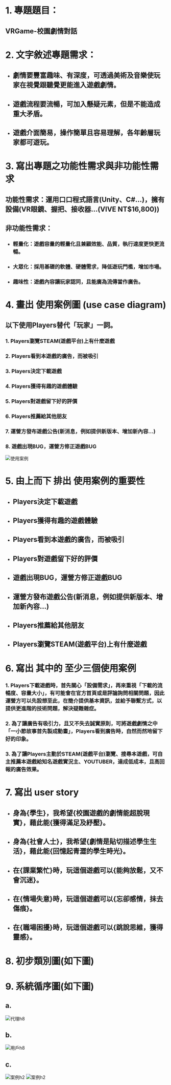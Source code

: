 # 1. 專題題目：
## VRGame-校園劇情對話

# 2. 文字敘述專題需求：
* ## 劇情要豐富趣味、有深度，可透過美術及音樂使玩家在視覺跟聽覺更能進入遊戲劇情。
* ## 遊戲流程要流暢，可加入懸疑元素，但是不能造成重大矛盾。
* ## 遊戲介面簡易，操作簡單且容易理解，各年齡層玩家都可遊玩。

# 3. 寫出專題之功能性需求與非功能性需求
 ## 功能性需求：運用口口程式語言(Unity、C#...)，擁有設備(VR眼鏡、握把、接收器...(VIVE NT$16,800))
 ## 非功能性需求：
 * ### 輕量化：遊戲容量的輕量化且兼顧效能、品質，執行速度更快更流暢。
 * ### 大眾化：採用基礎的軟體、硬體需求，降低遊玩門檻，增加市場。
 * ### 趣味性：遊戲內容讓玩家認同，且能廣為流傳當作廣告。

# 4. 畫出 使用案例圖 (use case diagram)
## 以下使用Players替代「玩家」一詞。
###  1.  Players瀏覽STEAM(遊戲平台)上有什麼遊戲
###  2.  Players看到本遊戲的廣告，而被吸引
###  3.  Players決定下載遊戲
###  4.  Players獲得有趣的遊戲體驗
###  5.  Players對遊戲留下好的評價
###  6.  Players推薦給其他朋友
###  7.  運營方發布遊戲公告(新消息，例如提供新版本、增加新內容...)
###  8.  遊戲出現BUG，運營方修正遊戲BUG
![使用案例](使用案例.jpg)
# 5. 由上而下 排出 使用案例的重要性
 * ## Players決定下載遊戲
 * ## Players獲得有趣的遊戲體驗
 * ## Players看到本遊戲的廣告，而被吸引
 * ## Players對遊戲留下好的評價
 * ## 遊戲出現BUG，運營方修正遊戲BUG
 * ## 運營方發布遊戲公告(新消息，例如提供新版本、增加新內容...)
 * ## Players推薦給其他朋友
 * ## Players瀏覽STEAM(遊戲平台)上有什麼遊戲
# 6. 寫出 其中的 至少三個使用案例
###  1.  Players下載遊戲時，首先關心「設備需求」，再來重視「下載的流暢度、容量大小」，有可能會在官方首頁或是評論詢問相關問題，因此運營方可以先設想至此，在簡介提供基本資訊，並給予聯繫方式，以提供更進階的技術問題，解決疑難雜症。
###  2.  為了讓廣告有吸引力，且又不失去誠實原則，可將遊戲劇情之中「一小節故事首先製成動畫」，Players看到廣告時，自然而然地留下好的印象。
###  3.  為了讓Players主動於STEAM(遊戲平台)瀏覽、搜尋本遊戲，可自主推薦本遊戲給知名遊戲實況主、YOUTUBER，達成低成本，且高回報的廣告效果。
# 7. 寫出 user story 
 * ## 身為{學生}，我希望{校園遊戲的劇情能超脫現實}，藉此能{獲得滿足及紓壓}。
 * ## 身為{社會人士}，我希望{劇情是貼切描述學生生活}，藉此能{回憶起青澀的學生時光}。
 * ## 在{課業繁忙}時，玩這個遊戲可以{能夠放鬆，又不會沉迷}。
 * ## 在{情場失意}時，玩這個遊戲可以{忘卻感情，抹去傷痕}。
 * ## 在{職場困擾}時，玩這個遊戲可以{跳說思維，獲得靈感}。
# 8. 初步類別圖(如下圖) 
# 9. 系統循序圖(如下圖)
## a.
![代理h8](代理h8.png)
## b.
![用戶h8](2019_oo_9_類別圖&循序圖.png)
## c.
![案例h2](10675085714262.jpg)	
![案例h2](10675151719512.jpg)
